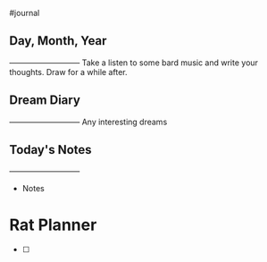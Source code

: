 #journal 

## Day, Month, Year
—————————
Take a listen to some bard music and write your thoughts. Draw for a while after.

## Dream Diary
—————————
Any interesting dreams

## Today's Notes
—————————
- Notes

# Rat Planner
- [ ] 






